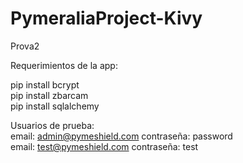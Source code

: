# PymeraliaProject-Kivy
Prova2

Requerimientos de la app: 

pip install bcrypt\
pip install zbarcam\
pip install sqlalchemy


Usuarios de prueba:\
email: admin@pymeshield.com contraseña: password\
email: test@pymeshield.com contraseña: test

